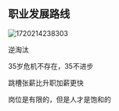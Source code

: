 ## 职业发展路线

![1720214238303](C:\Users\Administrator\AppData\Roaming\Typora\typora-user-images\1720214238303.png)







逆淘汰

35岁危机不存在，35不进步



跳槽张薪比升职加薪更快

岗位是有限的，但是人才是饱和的